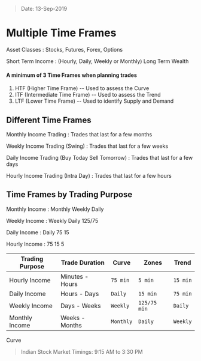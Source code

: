 > Date: 13-Sep-2019
# Multiple Time Frames

Asset Classes
: Stocks, Futures, Forex, Options

Short Term Income
: (Hourly, Daily, Weekly or Monthly)
Long Term Wealth

#### A minimum of 3 Time Frames when planning trades
1. HTF (Higher Time Frame) -- Used to assess the Curve
2. ITF (Intermediate Time Frame) -- Used to assess the Trend
3. LTF (Lower Time Frame) -- Used to identify Supply and Demand

## Different Time Frames
Monthly Income Trading
: Trades that last for a few months

Weekly Income Trading (Swing)
: Trades that last for a few weeks

Daily Income Trading (Buy Today Sell Tomorrow)
: Trades that last for a few days

Hourly Income Trading (Intra Day)
: Trades that last for a few hours

## Time Frames by Trading Purpose
Monthly Income
: Monthly
  Weekly
  Daily

Weekly Income
: Weekly
  Daily
  125/75

Daily Income
: Daily
  75
  15

Hourly Income
: 75
  15
  5


| Trading Purpose	| Trade Duration	| Curve          | Zones                          | Trend                         |
|-------------------|-------------------|----------------|-------------------------------|-----------------------------|
|Hourly Income		|Minutes - Hours	|`75 min`		|`5 min`            |`15 min`            |
|Daily Income		|Hours - Days		|`Daily`          |`15 min`            |`75 min`            |
|Weekly Income		|Days - Weeks		|`Weekly`          |`125/75 min`|`Daily`|
|Monthly Income		|Weeks - Months		|`Monthly`          |`Daily`|`Weekly`|

Curve
> Indian Stock Market Timings: 9:15 AM to 3:30 PM
<!--stackedit_data:
eyJoaXN0b3J5IjpbLTI2NjE0NDA5NywtMTI3MTExNDkyOCw0MT
gyMjc4MjcsNzAzNjA1MTAzXX0=
-->